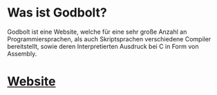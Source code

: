 # Was ist Godbolt?
Godbolt ist eine Website, welche für eine sehr große Anzahl an Programmiersprachen, als auch Skriptsprachen verschiedene Compiler bereitstellt, sowie deren Interpretierten Ausdruck bei C in Form von Assembly.
# [Website](https://godbolt.org)